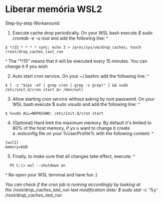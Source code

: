 # Liberar memória WSL2

Step-by-step Workaround:

1. Execute cache drop periodically. On your WSL bash execute _$ sudo crontab -e -u root_ and add the following line:
^
  ~~~ terminal
  $ */15 * * * * sync; echo 3 > /proc/sys/vm/drop_caches; touch /root/drop_caches_last_run
  ~~~
^
  The "*/15" means that it will be executed every 15 minutes. You can change it if you wish

2. Auto start cron service. On your ~/.bashrc add the following line:
^
  ~~~ terminal
  $ [ -z "$(ps -ef | grep cron | grep -v grep)" ] && sudo /etc/init.d/cron start &> /dev/null
  ~~~

3. Allow starting cron service without asking by root password. On your WSL bash execute $ sudo visudo and add the following line:
^
  ~~~ terminal
  $ %sudo ALL=NOPASSWD: /etc/init.d/cron start
  ~~~

4. (Optional) Hard limit the maximum memory. By default it's limited to 80% of the host memory, if yo	u want to change it create a .wslconfig file on your %UserProfile% with the following content:
^
  ~~~
  [wsl2]
  memory=6GB
  ~~~

5. Finally, to make sure that all changes take effect, execute:
^
  ~~~ terminal
  PS C:\> wsl --shutdown on
  ~~~
^
  Re-open your WSL terminal and have fun :)

_You can check if the cron job is running accordingly by looking at the /root/drop_caches_last_run last modification date: $ sudo stat -c '%y' /root/drop_caches_last_run_